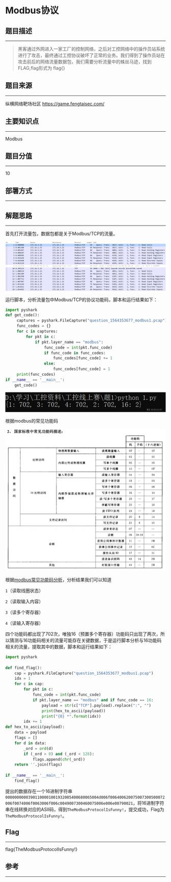 # Modbus协议

## 题目描述
---
> 黑客通过外网进入一家工厂的控制网络，之后对工控网络中的操作员站系统进行了攻击，最终通过工控协议破坏了正常的业务。我们得到了操作员站在攻击前后的网络流量数据包，我们需要分析流量中的蛛丝马迹，找到FLAG,flag形式为 flag{}


## 题目来源
---
纵横网络靶场社区 https://game.fengtaisec.com/

## 主要知识点
---
Modbus

## 题目分值
---
10

## 部署方式
---


## 解题思路
---

首先打开流量包，数据包都是关于Modbus/TCP的流量。

![](images/2021-08-23-20-16-54.png)

运行脚本，分析流量包中Modbus/TCP的协议功能码，脚本和运行结果如下：

```python
import pyshark
def get_code():
     captures = pyshark.FileCapture("question_1564353677_modbus1.pcap")
     func_codes = {}
     for c in captures:
         for pkt in c:
             if pkt.layer_name == "modbus":
                 func_code = int(pkt.func_code)
                 if func_code in func_codes:
                     func_codes[func_code] += 1
                 else:
                     func_codes[func_code] = 1
     print(func_codes)
if __name__ == '__main__':
    get_code()
```

![](images/2021-08-23-20-17-44.png)

根据modbus的常见功能码

![](images/2021-08-23-20-18-43.png)

根据[modbus常见功能码分析](https://wenku.baidu.com/view/8e6cc5f9b4daa58da1114a20.html)，分析结果我们可以知道

`1`（读取线圈状态）

`2`（读取输入内容）

`3`（读多个寄存器）

`4`（读输入寄存器）

四个功能码都出现了702次，唯独16（预置多个寄存器）功能码只出现了两次，所以猜测与16功能码相关的流量可能存在关键数据，于是运行脚本分析与16功能码相关的流量，提取其中的数据，脚本和运行结果如下：

```python
import pyshark

def find_flag():
    cap = pyshark.FileCapture("question_1564353677_modbus1.pcap")
    idx = 1
    for c in cap:
        for pkt in c:
            func_code = int(pkt.func_code)
            if pkt.layer_name == "modbus" and if func_code == 16:
                payload = str(c["TCP"].payload).replace(":", "")
                print(hex_to_ascii(payload))
                print("{0} *".format(idx))
        idx += 1
def hex_to_ascii(payload):
    data = payload
    flags = []
    for d in data:
        _ord = ord(d)
        if (_ord > 0) and (_ord < 128):
            flags.append(chr(_ord))
    return ''.join(flags)

if __name__ == '__main__':
    find_flag()
```


提出的数据存在一个16进制字符串`00000000003901100001001932005400680065004d006f006400620075007300500072006f0074006f0063006f006c0049007300460075006e006e00790021`，将16进制字符串在线转换对应的ASII码，得到`TheModbusProtocolIsFunny!`，提交成功，Flag为`TheModbusProtocolIsFunny!`。

## Flag
---
flag{TheModbusProtocolIsFunny!}

## 参考
---
